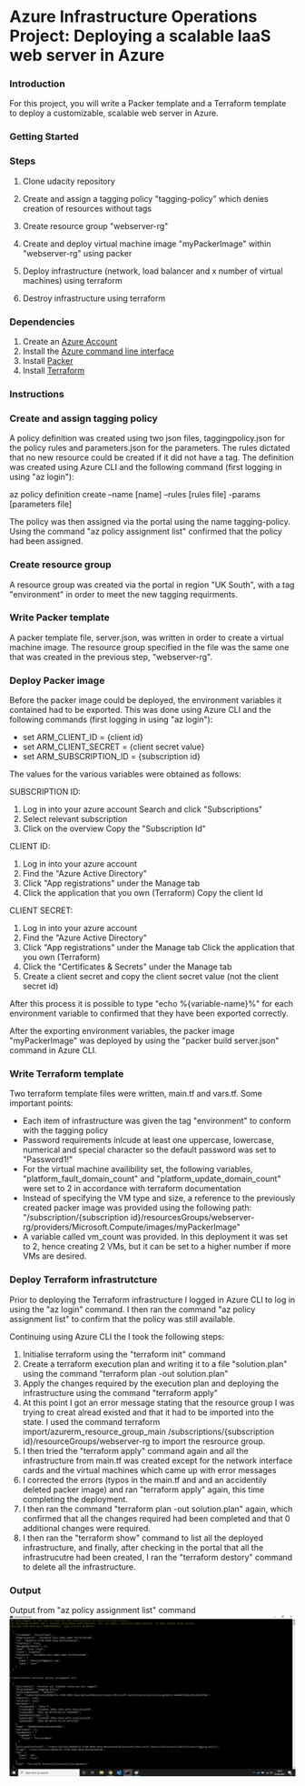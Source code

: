 # Azure Infrastructure Operations Project: Deploying a scalable IaaS web server in Azure

### Introduction
For this project, you will write a Packer template and a Terraform template to deploy a customizable, scalable web server in Azure.

### Getting Started
### Steps
1. Clone udacity repository

2. Create and assign a tagging policy "tagging-policy" which denies creation of resources without tags

3. Create resource group "webserver-rg"

4. Create and deploy virtual machine image "myPackerImage" within "webserver-rg" using packer

5. Deploy infrastructure (network, load balancer and x number of virtual machines) using terraform

6. Destroy infrastructure using terraform


### Dependencies
1. Create an [Azure Account](https://portal.azure.com) 
2. Install the [Azure command line interface](https://docs.microsoft.com/en-us/cli/azure/install-azure-cli?view=azure-cli-latest)
3. Install [Packer](https://www.packer.io/downloads)
4. Install [Terraform](https://www.terraform.io/downloads.html)

### Instructions
### Create and assign tagging policy
A policy definition was created using two json files, taggingpolicy.json for the policy rules and parameters.json for the parameters. The rules dictated that no new resource could be created if it did not have a tag. The definition was created using Azure CLI and the following command (first logging in using "az login"):

az policy definition create –name [name] –rules [rules file] -params [parameters file]

The policy was then assigned via the portal using the name tagging-policy. Using the command "az policy assignment list" confirmed that the policy had been assigned.

### Create resource group
A resource group was created via the portal in region "UK South", with a tag "environment" in order to meet the new tagging requirments.

### Write Packer template
A packer template file, server.json, was written in order to create a virtual machine image. The resource group specified in the file was the same one that was created in the previous step, "webserver-rg".

### Deploy Packer image
Before the packer image could be deployed, the environment variables it contained had to be exported. This was done using Azure CLI and the following commands (first logging in using "az login"):

* set ARM_CLIENT_ID = {client id} 
* set ARM_CLIENT_SECRET = {client secret value} 
* set ARM_SUBSCRIPTION_ID = {subscription id}

The values for the various variables were obtained as follows:

SUBSCRIPTION ID: 
1. Log in into your azure account Search and click "Subscriptions" 
1. Select relevant subscription 
1. Click on the overview Copy the "Subscription Id"

CLIENT ID: 
1. Log in into your azure account 
1. Find the "Azure Active Directory" 
1. Click "App registrations" under the Manage tab 
1. Click the application that you own (Terraform) Copy the client Id

CLIENT SECRET: 
1. Log in into your azure account 
1. Find the "Azure Active Directory" 
1. Click "App registrations" under the Manage tab Click the application that you own (Terraform) 
1. Click the "Certificates & Secrets" under the Manage tab 
1. Create a client secret and copy the client secret value (not the client secret id)

After this process it is possible to type "echo %{variable-name}%" for each environment variable to confirmed that they have been exported correctly.

After the exporting environment variables, the packer image "myPackerImage" was deployed by using the "packer build server.json" command in Azure CLI.

### Write Terraform template
Two terraform template files were written, main.tf and vars.tf. Some important points:

* Each item of infrastructure was given the tag "environment" to conform with the tagging policy
* Password requirements inlcude at least one uppercase, lowercase, numerical and special character so the default password was set to "Password1!"
* For the virtual machine availibility set, the following variables, "platform_fault_domain_count" and "platform_update_domain_count" were set to 2 in accordance with terraform documentation
* Instead of specifying the VM type and size, a reference to the previously created packer image was provided using the following path: "/subscription/{subscription id}/resourcesGroups/webserver-rg/providers/Microsoft.Compute/images/myPackerImage"
* A variable called vm_count was provided. In this deployment it was set to 2, hence creating 2 VMs, but it can be set to a higher number if more VMs are desired.

### Deploy Terraform  infrastrutcture
Prior to deploying the Terraform infrastructure I logged in Azure CLI to log in using the "az login" command. I then ran the command "az policy assignment list" to confirm that the policy was still available.

Continuing using Azure CLI the I took the following steps:
1. Initialise terraform using the "terraform init" command
1. Create a terraform execution plan and writing it to a file "solution.plan" using the command "terraform plan -out solution.plan"
1. Apply the changes required by the execution plan and deploying the infrastructure using the command "terraform apply"
1. At this point I got an error message stating that the resource group I was trying to creat alread existed and that it had to be imported into the state. I used the command terraform import/azurerm_resource_group_main /subscriptions/{subscription id}/resourceGroups/webserver-rg to import the resrource group.
1. I then tried the "terraform apply" command again and all the infrastructure from main.tf was created except for the network interface cards and the virtual machines which came up with error messages
1. I corrected the errors (typos in the main.tf and and an accidentily deleted packer image) and ran "terraform apply" again, this time completing the deployment.
1. I then ran the command "terraform plan -out solution.plan" again, which confirmed that all the changes required had been completed and that 0 additional changes were required.
1. I then ran the "terraform show" command to list all the deployed infrastructure, and finally, after checking in the portal that all the infrastrucutre had been created, I ran the "terraform destory" command to delete all the infrastructure.


### Output
Output from "az policy assignment list" command
![policy](https://github.com/GitHubHelland/Udacity/blob/master/WebServerProject/Screenshots/AZ%20policy%20assignment%20list.jpg)



